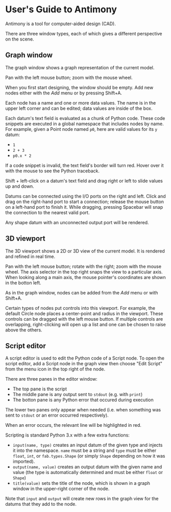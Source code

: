 User's Guide to Antimony
========================

Antimony is a tool for computer-aided design (CAD).

There are three window types, each of which gives a different perspective on the scene.

Graph window
------------
The graph window shows a graph representation of the current model.

Pan with the left mouse button;
zoom with the mouse wheel.

When you first start designing, the window should be empty.
Add new nodes either with the *Add* menu or by pressing Shift+A.

Each node has a name and one or more data values.
The name is in the upper left corner and can be edited;
data values are inside of the box.

Each datum's text field is evaluated as a chunk of Python code.
These code snippets are executed in a global namespace that includes nodes by name.
For example, given a Point node named `p0`,
here are valid values for its `y` datum:
- `1`
- `2 + 3`
- `p0.x * 2`

If a code snippet is invalid, the text field's border will turn red.
Hover over it with the mouse to see the Python traceback.

Shift + left-click on a datum's text field and drag right or left to slide values up and down.

Datums can be connected using the I/O ports on the right and left.
Click and drag on the right-hand port to start a connection;
release the mouse button on a left-hand port to finish it.
While dragging, pressing Spacebar will snap the connection to the nearest valid port.

Any shape datum with an unconnected output port will be rendered.

3D viewport
-----------
The 3D viewport shows a 2D or 3D view of the current model.
It is rendered and refined in real time.

Pan with the left mouse button;
rotate with the right;
zoom with the mouse wheel.
The axis selector in the top right snaps the view to a particular axis.
When looking along a main axis,
the mouse pointer's coordinates are shown in the botton left.

As in the graph window,
nodes can be added from the *Add* menu or with Shift+A.

Certain types of nodes put controls into this viewport.
For example, the default Circle node places a center-point and radius in the viewport.
These controls can be dragged with the left mouse button.
If multiple controls are overlapping,
right-clicking will open up a list and one can be chosen to raise above the others.

Script editor
-------------
A script editor is used to edit the Python code of a Script node.
To open the script editor,
add a Script node in the graph view
then choose "Edit Script" from the menu icon in the top right of the node.

There are three panes in the editor window:
- The top pane is the script
- The middle pane is any output sent to `stdout` (e.g. with `print`)
- The botton pane is any Python error that occured during execution

The lower two panes only appear when needed
(i.e. when something was sent to `stdout`
or an error occurred respectively).

When an error occurs, the relevant line will be highlighted in red.

Scripting is standard Python 3.x with a few extra functions:
- `input(name, type)` creates an input datum of the given type
and injects it into the namespace.  `name` must be a string
and `type` must be either `float`, `int`, or `fab.types.Shape`
(or simply `Shape` depending on how it was imported).
- `output(name, value)` creates an output datum with the given name and value
(the type is automatically determined and must be either `float` or `Shape`)
- `title(value)` sets the title of the node,
which is shown in a graph window in the upper-right corner of the node.

Note that `input` and `output` will create new rows in the graph view
for the datums that they add to the node.
